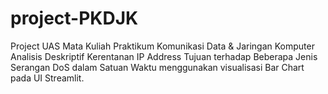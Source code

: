# project-PKDJK

Project UAS Mata Kuliah Praktikum Komunikasi Data & Jaringan Komputer
Analisis Deskriptif Kerentanan IP Address Tujuan terhadap Beberapa Jenis Serangan DoS dalam Satuan Waktu menggunakan visualisasi Bar Chart pada UI Streamlit.
